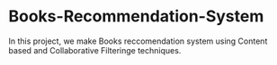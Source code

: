 # Books-Recommendation-System
In this project, we make Books reccomendation system using Content based and Collaborative Filteringe techniques.
